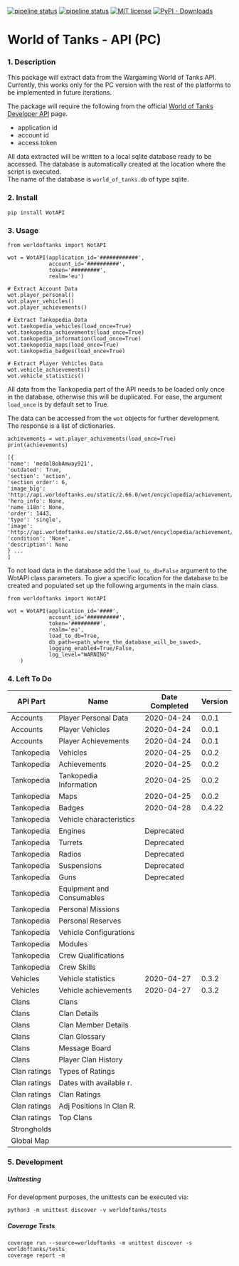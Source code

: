 [![pipeline status](https://gitlab.com/gabriel_oana/worldoftanks/badges/master/pipeline.svg)](https://gitlab.com/gabriel_oana/worldoftanks)
[![pipeline status](https://gitlab.com/gabriel_oana/worldoftanks/badges/master/coverage.svg)](https://gitlab.com/gabriel_oana/worldoftanks)
[![MIT license](https://img.shields.io/badge/License-MIT-blue.svg)](https://lbesson.mit-license.org/)
[![PyPI - Downloads](https://img.shields.io/pypi/dm/wotapi)](https://gitlab.com/gabriel_oana/worldoftanks)



# World of Tanks - API (PC)

### 1. Description
This package will extract data from the Wargaming World of Tanks API.      
Currently, this works only for the PC version with the rest of the platforms to be implemented in future iterations.

The package will require the following from the official [World of Tanks Developer API](https://developers.wargaming.net/) page.
* application id
* account id
* access token

All data extracted will be written to a local sqlite database ready to be accessed. The database is automatically created
at the location where the script is executed.    
The name of the database is ```world_of_tanks.db``` of type sqlite.


### 2. Install

```
pip install WotAPI
```

### 3. Usage

```
from worldoftanks import WotAPI

wot = WotAPI(application_id='############',
             account_id='##########',
             token='#########',
             realm='eu')
```

```
# Extract Account Data
wot.player_personal()
wot.player_vehicles()
wot.player_achievements()

# Extract Tankopedia Data
wot.tankopedia_vehicles(load_once=True)
wot.tankopedia_achievements(load_once=True)
wot.tankopedia_information(load_once=True)
wot.tankopedia_maps(load_once=True)
wot.tankopedia_badges(load_once=True)

# Extract Player Vehicles Data
wot.vehicle_achievements()
wot.vehicle_statistics()
```


All data from the Tankopedia part of the API needs to be loaded only once in the database, otherwise this will be duplicated. 
For ease, the argument ```load_once``` is by default set to True. 

The data can be accessed from the ```wot``` objects for further development. The response is a list of dictionaries.
```
achievements = wot.player_achivements(load_once=True)
print(achievements)

[{
'name': 'medalBobAmway921', 
'outdated': True, 
'section': 'action', 
'section_order': 6, 
'image_big': 'http://api.worldoftanks.eu/static/2.66.0/wot/encyclopedia/achievement/big/medalBobAmway921.png', 
'hero_info': None, 
'name_i18n': None, 
'order': 1443, 
'type': 'single', 
'image': 'http://api.worldoftanks.eu/static/2.66.0/wot/encyclopedia/achievement/medalBobAmway921.png', 
'condition': 'None', 
'description': None
} ... 
]
```

To not load data in the database add the ```load_to_db=False``` argument to the WotAPI class parameters.
To give a specific location for the database to be created and populated set up the following arguments in the main class.

```
from worldoftanks import WotAPI

wot = WotAPI(application_id='####',
             account_id='##########',
             token='#########',
             realm='eu',
             load_to_db=True,
             db_path=<path_where_the_database_will_be_saved>,
             logging_enabled=True/False,
             log_level="WARNING"                     
    )
```



### 4. Left To Do

| API Part      | Name                      | Date Completed    | Version   |
| ---           | ---                       | ---               | ---       |
| Accounts      | Player Personal Data      | 2020-04-24        | 0.0.1     |
| Accounts      | Player Vehicles           | 2020-04-24        | 0.0.1     |
| Accounts      | Player Achievements       | 2020-04-24        | 0.0.1     |
| Tankopedia    | Vehicles                  | 2020-04-25        | 0.0.2     |
| Tankopedia    | Achievements              | 2020-04-25        | 0.0.2     |
| Tankopedia    | Tankopedia Information    | 2020-04-25        | 0.0.2     |
| Tankopedia    | Maps                      | 2020-04-25        | 0.0.2     |
| Tankopedia    | Badges                    | 2020-04-28        | 0.4.22    |
| Tankopedia    | Vehicle characteristics   |                   |           |
| Tankopedia    | Engines                   | Deprecated        |           |
| Tankopedia    | Turrets                   | Deprecated        |           |
| Tankopedia    | Radios                    | Deprecated        |           |
| Tankopedia    | Suspensions               | Deprecated        |           | 
| Tankopedia    | Guns                      | Deprecated        |           |
| Tankopedia    | Equipment and Consumables |                   |           |
| Tankopedia    | Personal Missions         |                   |           |
| Tankopedia    | Personal Reserves         |                   |           |
| Tankopedia    | Vehicle Configurations    |                   |           |
| Tankopedia    | Modules                   |                   |           |
| Tankopedia    | Crew Qualifications       |                   |           |
| Tankopedia    | Crew Skills               |                   |           |
| Vehicles      | Vehicle statistics        | 2020-04-27        | 0.3.2     |
| Vehicles      | Vehicle achievements      | 2020-04-27        | 0.3.2     |
| Clans         | Clans                     |                   |           |
| Clans         | Clan Details              |                   |           |
| Clans         | Clan Member Details       |                   |           |
| Clans         | Clan Glossary             |                   |           |
| Clans         | Message Board             |                   |           |
| Clans         | Player Clan History       |                   |           |
| Clan ratings  | Types of Ratings          |                   |           |
| Clan ratings  | Dates with available r.   |                   |           |
| Clan ratings  | Clan Ratings              |                   |           |
| Clan ratings  | Adj Positions In Clan R.  |                   |           |
| Clan ratings  | Top Clans                 |                   |           |
| Strongholds   |                           |                   |           |
| Global Map    |                           |                   |           |
    
 
### 5. Development

##### Unittesting
For development purposes, the unittests can be executed via: 

```
python3 -m unittest discover -v worldoftanks/tests
```

##### Coverage Tests

```
coverage run --source=worldoftanks -m unittest discover -s worldoftanks/tests
coverage report -m
```
